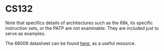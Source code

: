 # CS132

Note that specifics details of architectures such as the 68k, its specific instruction sets, or the PATP are not examinable. They are included just to serve as examples.

The 68008 datasheet can be found [here](pdf.datasheetcatalog.com/datasheet/motorola/MC68008.pdf), as a useful resource.
